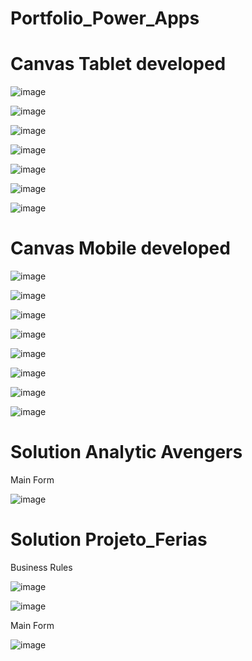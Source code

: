 # Portfolio_Power_Apps

# Canvas Tablet developed

![image](https://github.com/danielousa/Portfolio_Power_Platform/assets/159817085/4b73f03b-458b-4450-9cf4-8895af20b4b1)

![image](https://github.com/danielousa/Portfolio_Power_Platform/assets/159817085/d0e4868a-258a-403b-b173-d717e5af96ac)

![image](https://github.com/danielousa/Portfolio_Power_Platform/assets/159817085/ee118e63-0592-4616-8690-8b01bd48c476)

![image](https://github.com/danielousa/Portfolio_Power_Platform/assets/159817085/3cfa8342-5c4d-4f6b-9724-ef213d77f361)

![image](https://github.com/danielousa/Portfolio_Power_Platform/assets/159817085/d8c9f83d-878b-4ba3-84a8-b85362c5a5c8)

![image](https://github.com/danielousa/Portfolio_Power_Platform/assets/159817085/797807e5-2668-4369-8410-f62ba07a50be)

![image](https://github.com/danielousa/Portfolio_Power_Platform/assets/159817085/3331dc78-0d78-4fca-aba3-aa85f26f3ab2)

# Canvas Mobile developed

![image](https://github.com/danielousa/Portfolio_Power_Platform/assets/159817085/1283cf55-71e7-4196-a3ac-6cc34427abe8) 

![image](https://github.com/danielousa/Portfolio_Power_Platform/assets/159817085/90b184d4-c319-4796-9db1-7cc8f374cf9a)

![image](https://github.com/danielousa/Portfolio_Power_Platform/assets/159817085/f2cbbc85-6ed1-465d-adf1-4884b7867350) 

![image](https://github.com/danielousa/Portfolio_Power_Platform/assets/159817085/1e1520f7-04eb-4b79-8168-0a8fddad8674)

![image](https://github.com/danielousa/Portfolio_Power_Platform/assets/159817085/1e1e9961-eaeb-402c-bf43-181ba95b3a98) 

![image](https://github.com/danielousa/Portfolio_Power_Platform/assets/159817085/8f8be98f-d577-4448-9d57-81f1bf799765)

![image](https://github.com/danielousa/Portfolio_Power_Platform/assets/159817085/8ca25d32-8054-4329-a7fa-452fa02fbdde) 

![image](https://github.com/danielousa/Portfolio_Power_Platform/assets/159817085/8f73f183-cfc8-40a5-8b2c-20e105eb4ae9)

# Solution Analytic Avengers

Main Form

![image](https://github.com/danielousa/Portfolio_Power_Platform/assets/159817085/4067e00a-81e2-46aa-bf32-aa50b96049c5)


# Solution Projeto_Ferias

Business Rules

![image](https://github.com/danielousa/Portfolio_Power_Platform/assets/159817085/369f799f-8319-4b97-ae0e-0aa703297256)

![image](https://github.com/danielousa/Portfolio_Power_Platform/assets/159817085/436e2484-b4a4-43e2-9654-604dea420dca)


Main Form

![image](https://github.com/danielousa/Portfolio_Power_Platform/assets/159817085/a64381ec-9cc3-4441-8b12-48fc94b6ae9f)

























